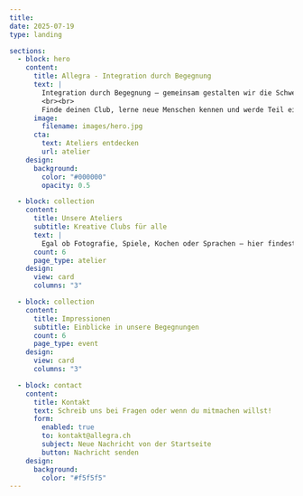 ```yaml
---
title:
date: 2025-07-19
type: landing

sections:
  - block: hero
    content:
      title: Allegra - Integration durch Begegnung
      text: |
        Integration durch Begegnung – gemeinsam gestalten wir die Schweiz von morgen.
        <br><br>
        Finde deinen Club, lerne neue Menschen kennen und werde Teil einer offenen Gemeinschaft.
      image:
        filename: images/hero.jpg
      cta:
        text: Ateliers entdecken
        url: atelier
    design:
      background:
        color: "#000000"
        opacity: 0.5

  - block: collection
    content:
      title: Unsere Ateliers
      subtitle: Kreative Clubs für alle
      text: |
        Egal ob Fotografie, Spiele, Kochen oder Sprachen – hier findest du deinen Platz.
      count: 6
      page_type: atelier
    design:
      view: card
      columns: "3"

  - block: collection
    content:
      title: Impressionen
      subtitle: Einblicke in unsere Begegnungen
      count: 6
      page_type: event
    design:
      view: card
      columns: "3"

  - block: contact
    content:
      title: Kontakt
      text: Schreib uns bei Fragen oder wenn du mitmachen willst!
      form:
        enabled: true
        to: kontakt@allegra.ch
        subject: Neue Nachricht von der Startseite
        button: Nachricht senden
    design:
      background:
        color: "#f5f5f5"
---
```


